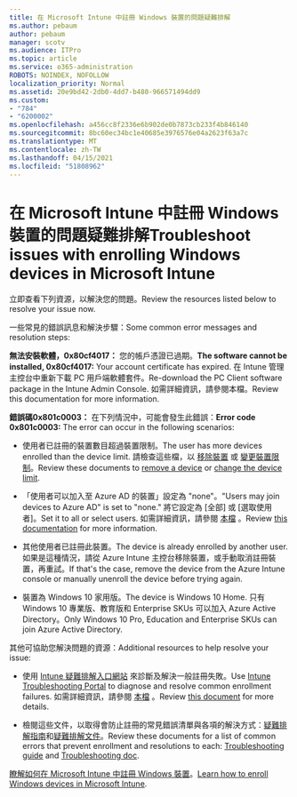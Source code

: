 ```yaml
---
title: 在 Microsoft Intune 中註冊 Windows 裝置的問題疑難排解
ms.author: pebaum
author: pebaum
manager: scotv
ms.audience: ITPro
ms.topic: article
ms.service: o365-administration
ROBOTS: NOINDEX, NOFOLLOW
localization_priority: Normal
ms.assetid: 20e9bd42-2db0-4dd7-b480-966571494dd9
ms.custom:
- "784"
- "6200002"
ms.openlocfilehash: a456cc8f2336e6b902de0b7873cb233f4b846140
ms.sourcegitcommit: 8bc60ec34bc1e40685e3976576e04a2623f63a7c
ms.translationtype: MT
ms.contentlocale: zh-TW
ms.lasthandoff: 04/15/2021
ms.locfileid: "51808962"
---
```

# <a name="troubleshoot-issues-with-enrolling-windows-devices-in-microsoft-intune"></a><span data-ttu-id="b3a53-102">在 Microsoft Intune 中註冊 Windows 裝置的問題疑難排解</span><span class="sxs-lookup"><span data-stu-id="b3a53-102">Troubleshoot issues with enrolling Windows devices in Microsoft Intune</span></span>

<span data-ttu-id="b3a53-103">立即查看下列資源，以解決您的問題。</span><span class="sxs-lookup"><span data-stu-id="b3a53-103">Review the resources listed below to resolve your issue now.</span></span>
  
<span data-ttu-id="b3a53-104">一些常見的錯誤訊息和解決步驟：</span><span class="sxs-lookup"><span data-stu-id="b3a53-104">Some common error messages and resolution steps:</span></span>
  
 <span data-ttu-id="b3a53-105">**無法安裝軟體，0x80cf4017：** 您的帳戶憑證已過期。</span><span class="sxs-lookup"><span data-stu-id="b3a53-105">**The software cannot be installed, 0x80cf4017:** Your account certificate has expired.</span></span> <span data-ttu-id="b3a53-106">在 Intune 管理主控台中重新下載 PC 用戶端軟體套件。</span><span class="sxs-lookup"><span data-stu-id="b3a53-106">Re-download the PC Client software package in the Intune Admin Console.</span></span> <span data-ttu-id="b3a53-107">如需詳細資訊，請參閱本檔。</span><span class="sxs-lookup"><span data-stu-id="b3a53-107">Review this documentation for more information.</span></span>
  
 <span data-ttu-id="b3a53-108">**錯誤碼0x801c0003：** 在下列情況中，可能會發生此錯誤：</span><span class="sxs-lookup"><span data-stu-id="b3a53-108">**Error code 0x801c0003:** The error can occur in the following scenarios:</span></span>
  
-  <span data-ttu-id="b3a53-109">使用者已註冊的裝置數目超過裝置限制。</span><span class="sxs-lookup"><span data-stu-id="b3a53-109">The user has more devices enrolled than the device limit.</span></span> <span data-ttu-id="b3a53-110">請檢查這些檔，以 [移除裝置](https://docs.microsoft.com/intune/devices-wipe) 或 [變更裝置限制](https://docs.microsoft.com/intune/enrollment-restrictions-set#set-device-limit-restrictions)。</span><span class="sxs-lookup"><span data-stu-id="b3a53-110">Review these documents to [remove a device](https://docs.microsoft.com/intune/devices-wipe) or [change the device limit](https://docs.microsoft.com/intune/enrollment-restrictions-set#set-device-limit-restrictions).</span></span>

-  <span data-ttu-id="b3a53-111">「使用者可以加入至 Azure AD 的裝置」設定為 "none"。</span><span class="sxs-lookup"><span data-stu-id="b3a53-111">"Users may join devices to Azure AD" is set to "none."</span></span> <span data-ttu-id="b3a53-112">將它設定為 [全部] 或 [選取使用者]。</span><span class="sxs-lookup"><span data-stu-id="b3a53-112">Set it to all or select users.</span></span> <span data-ttu-id="b3a53-113">如需詳細資訊，請參閱 [本檔](https://docs.microsoft.com/azure/active-directory/device-management-azure-portal#configure-device-settings) 。</span><span class="sxs-lookup"><span data-stu-id="b3a53-113">Review [this documentation](https://docs.microsoft.com/azure/active-directory/device-management-azure-portal#configure-device-settings) for more information.</span></span>

-  <span data-ttu-id="b3a53-114">其他使用者已註冊此裝置。</span><span class="sxs-lookup"><span data-stu-id="b3a53-114">The device is already enrolled by another user.</span></span> <span data-ttu-id="b3a53-115">如果是這種情況，請從 Azure Intune 主控台移除裝置，或手動取消註冊裝置，再重試。</span><span class="sxs-lookup"><span data-stu-id="b3a53-115">If that's the case, remove the device from the Azure Intune console or manually unenroll the device before trying again.</span></span>

-  <span data-ttu-id="b3a53-116">裝置為 Windows 10 家用版。</span><span class="sxs-lookup"><span data-stu-id="b3a53-116">The device is Windows 10 Home.</span></span> <span data-ttu-id="b3a53-117">只有 Windows 10 專業版、教育版和 Enterprise SKUs 可以加入 Azure Active Directory。</span><span class="sxs-lookup"><span data-stu-id="b3a53-117">Only Windows 10 Pro, Education and Enterprise SKUs can join Azure Active Directory.</span></span>

<span data-ttu-id="b3a53-118">其他可協助您解決問題的資源：</span><span class="sxs-lookup"><span data-stu-id="b3a53-118">Additional resources to help resolve your issue:</span></span>
  
-  <span data-ttu-id="b3a53-119">使用 [Intune 疑難排解入口網站](https://devicemanagement.microsoft.com/#blade/Microsoft_Intune_DeviceSettings/TroubleshootBlade) 來診斷及解決一般註冊失敗。</span><span class="sxs-lookup"><span data-stu-id="b3a53-119">Use [Intune Troubleshooting Portal](https://devicemanagement.microsoft.com/#blade/Microsoft_Intune_DeviceSettings/TroubleshootBlade) to diagnose and resolve common enrollment failures.</span></span> <span data-ttu-id="b3a53-120">如需詳細資訊，請參閱 [本檔](https://docs.microsoft.com/intune/help-desk-operators) 。</span><span class="sxs-lookup"><span data-stu-id="b3a53-120">Review [this document](https://docs.microsoft.com/intune/help-desk-operators) for more details.</span></span>

-  <span data-ttu-id="b3a53-121">檢閱這些文件，以取得會防止註冊的常見錯誤清單與各項的解決方式：[疑難排解指南](https://support.microsoft.com/help/4089533/troubleshooting-windows-device-enrollment-problems-in-microsoft-intune)和[疑難排解文件](https://docs.microsoft.com/troubleshoot/mem/intune/troubleshoot-device-enrollment-in-intune)。</span><span class="sxs-lookup"><span data-stu-id="b3a53-121">Review these documents for a list of common errors that prevent enrollment and resolutions to each: [Troubleshooting guide](https://support.microsoft.com/help/4089533/troubleshooting-windows-device-enrollment-problems-in-microsoft-intune) and [Troubleshooting doc](https://docs.microsoft.com/troubleshoot/mem/intune/troubleshoot-device-enrollment-in-intune).</span></span>

<span data-ttu-id="b3a53-122">[瞭解如何在 Microsoft Intune 中註冊 Windows 裝置](https://docs.microsoft.com/intune/windows-enroll)。</span><span class="sxs-lookup"><span data-stu-id="b3a53-122">[Learn how to enroll Windows devices in Microsoft Intune](https://docs.microsoft.com/intune/windows-enroll).</span></span>
